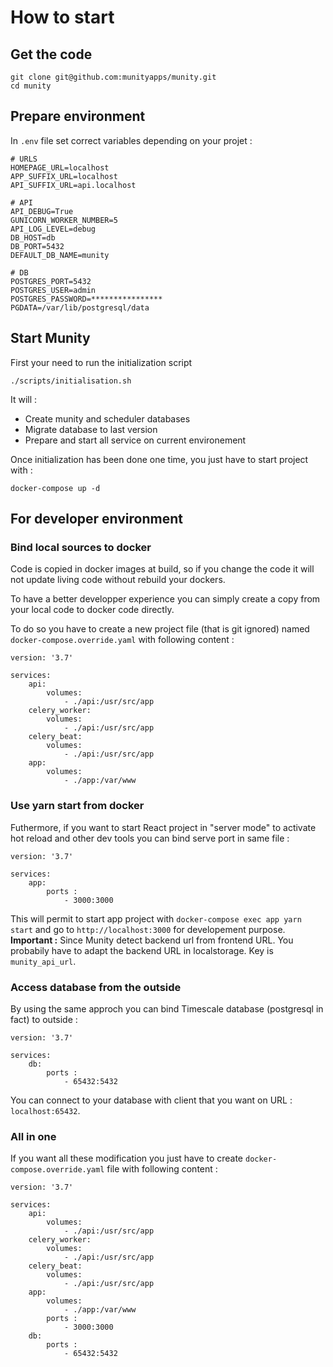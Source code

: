 # How to start

## Get the code
```
git clone git@github.com:munityapps/munity.git
cd munity
```

## Prepare environment

In `.env` file set correct variables depending on your projet :

```
# URLS
HOMEPAGE_URL=localhost
APP_SUFFIX_URL=localhost
API_SUFFIX_URL=api.localhost

# API
API_DEBUG=True
GUNICORN_WORKER_NUMBER=5
API_LOG_LEVEL=debug
DB_HOST=db
DB_PORT=5432
DEFAULT_DB_NAME=munity

# DB
POSTGRES_PORT=5432
POSTGRES_USER=admin
POSTGRES_PASSWORD=****************
PGDATA=/var/lib/postgresql/data
```

## Start Munity
First your need to run the initialization script
```
./scripts/initialisation.sh
```

It will :

- Create munity and scheduler databases
- Migrate database to last version
- Prepare and start all service on current environement

Once initialization has been done one time, you just have to start project with :
```
docker-compose up -d
```

## For developer environment

### Bind local sources to docker

Code is copied in docker images at build, so if you change the code it will not update living code without rebuild your dockers.

To have a better developper experience you can simply create a copy from your local code to docker code directly.

To do so you have to create a new project file (that is git ignored) named `docker-compose.override.yaml` with following content :

```
version: '3.7'

services:
    api:
        volumes:
            - ./api:/usr/src/app
    celery_worker:
        volumes:
            - ./api:/usr/src/app
    celery_beat:
        volumes:
            - ./api:/usr/src/app
    app:
        volumes:
            - ./app:/var/www
```

### Use yarn start from docker

Futhermore, if you want to start React project in "server mode" to activate hot reload and other dev tools you can bind serve port in same file :

```
version: '3.7'

services:
    app:
        ports :
            - 3000:3000
```

This will permit to start app project with `docker-compose exec app yarn start` and go to `http://localhost:3000` for developement purpose.
**Important :** Since Munity detect backend url from frontend URL. You probabily have to adapt the backend URL in localstorage. Key is `munity_api_url`.

### Access database from the outside

By using the same approch you can bind Timescale database (postgresql in fact) to outside :

```
version: '3.7'

services:
    db:
        ports :
            - 65432:5432
```

You can connect to your database with client that you want on URL : `localhost:65432`.


### All in one

If you want all these modification you just have to create `docker-compose.override.yaml` file with following content :


```
version: '3.7'

services:
    api:
        volumes:
            - ./api:/usr/src/app
    celery_worker:
        volumes:
            - ./api:/usr/src/app
    celery_beat:
        volumes:
            - ./api:/usr/src/app
    app:
        volumes:
            - ./app:/var/www
        ports :
            - 3000:3000
    db:
        ports :
            - 65432:5432
```
